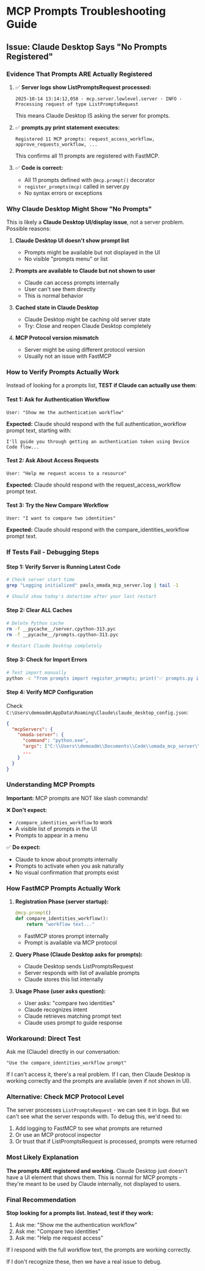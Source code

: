 # MCP Prompts Troubleshooting Guide

## Issue: Claude Desktop Says "No Prompts Registered"

### Evidence That Prompts ARE Actually Registered

1. ✅ **Server logs show ListPromptsRequest processed:**
   ```
   2025-10-14 13:14:12,058 - mcp.server.lowlevel.server - INFO - Processing request of type ListPromptsRequest
   ```
   This means Claude Desktop IS asking the server for prompts.

2. ✅ **prompts.py print statement executes:**
   ```
   Registered 11 MCP prompts: request_access_workflow, approve_requests_workflow, ...
   ```
   This confirms all 11 prompts are registered with FastMCP.

3. ✅ **Code is correct:**
   - All 11 prompts defined with `@mcp.prompt()` decorator
   - `register_prompts(mcp)` called in server.py
   - No syntax errors or exceptions

### Why Claude Desktop Might Show "No Prompts"

This is likely a **Claude Desktop UI/display issue**, not a server problem. Possible reasons:

1. **Claude Desktop UI doesn't show prompt list**
   - Prompts might be available but not displayed in the UI
   - No visible "prompts menu" or list

2. **Prompts are available to Claude but not shown to user**
   - Claude can access prompts internally
   - User can't see them directly
   - This is normal behavior

3. **Cached state in Claude Desktop**
   - Claude Desktop might be caching old server state
   - Try: Close and reopen Claude Desktop completely

4. **MCP Protocol version mismatch**
   - Server might be using different protocol version
   - Usually not an issue with FastMCP

### How to Verify Prompts Actually Work

Instead of looking for a prompts list, **TEST if Claude can actually use them**:

#### Test 1: Ask for Authentication Workflow
```
User: "Show me the authentication workflow"
```

**Expected:** Claude should respond with the full authentication_workflow prompt text, starting with:
```
I'll guide you through getting an authentication token using Device Code flow...
```

#### Test 2: Ask About Access Requests
```
User: "Help me request access to a resource"
```

**Expected:** Claude should respond with the request_access_workflow prompt text.

#### Test 3: Try the New Compare Workflow
```
User: "I want to compare two identities"
```

**Expected:** Claude should respond with the compare_identities_workflow prompt text.

### If Tests Fail - Debugging Steps

#### Step 1: Verify Server is Running Latest Code
```bash
# Check server start time
grep "Logging initialized" pauls_omada_mcp_server.log | tail -1

# Should show today's date/time after your last restart
```

#### Step 2: Clear ALL Caches
```bash
# Delete Python cache
rm -f __pycache__/server.cpython-313.pyc
rm -f __pycache__/prompts.cpython-313.pyc

# Restart Claude Desktop completely
```

#### Step 3: Check for Import Errors
```bash
# Test import manually
python -c "from prompts import register_prompts; print('✅ prompts.py imports successfully')"
```

#### Step 4: Verify MCP Configuration
Check `C:\Users\demoadm\AppData\Roaming\Claude\claude_desktop_config.json`:
```json
{
  "mcpServers": {
    "omada-server": {
      "command": "python.exe",
      "args": ["C:\\Users\\demoadm\\Documents\\Code\\omada_mcp_server\\server.py"],
      ...
    }
  }
}
```

### Understanding MCP Prompts

**Important:** MCP prompts are NOT like slash commands!

❌ **Don't expect:**
- `/compare_identities_workflow` to work
- A visible list of prompts in the UI
- Prompts to appear in a menu

✅ **Do expect:**
- Claude to know about prompts internally
- Prompts to activate when you ask naturally
- No visual confirmation that prompts exist

### How FastMCP Prompts Actually Work

1. **Registration Phase (server startup):**
   ```python
   @mcp.prompt()
   def compare_identities_workflow():
       return "workflow text..."
   ```
   - FastMCP stores prompt internally
   - Prompt is available via MCP protocol

2. **Query Phase (Claude Desktop asks for prompts):**
   - Claude Desktop sends ListPromptsRequest
   - Server responds with list of available prompts
   - Claude stores this list internally

3. **Usage Phase (user asks question):**
   - User asks: "compare two identities"
   - Claude recognizes intent
   - Claude retrieves matching prompt text
   - Claude uses prompt to guide response

### Workaround: Direct Test

Ask me (Claude) directly in our conversation:

```
"Use the compare_identities_workflow prompt"
```

If I can't access it, there's a real problem. If I can, then Claude Desktop is working correctly and the prompts are available (even if not shown in UI).

### Alternative: Check MCP Protocol Level

The server processes `ListPromptsRequest` - we can see it in logs. But we can't see what the server responds with. To debug this, we'd need to:

1. Add logging to FastMCP to see what prompts are returned
2. Or use an MCP protocol inspector
3. Or trust that if ListPromptsRequest is processed, prompts were returned

### Most Likely Explanation

**The prompts ARE registered and working.** Claude Desktop just doesn't have a UI element that shows them. This is normal for MCP prompts - they're meant to be used by Claude internally, not displayed to users.

### Final Recommendation

**Stop looking for a prompts list. Instead, test if they work:**

1. Ask me: "Show me the authentication workflow"
2. Ask me: "Compare two identities"
3. Ask me: "Help me request access"

If I respond with the full workflow text, the prompts are working correctly.

If I don't recognize these, then we have a real issue to debug.
